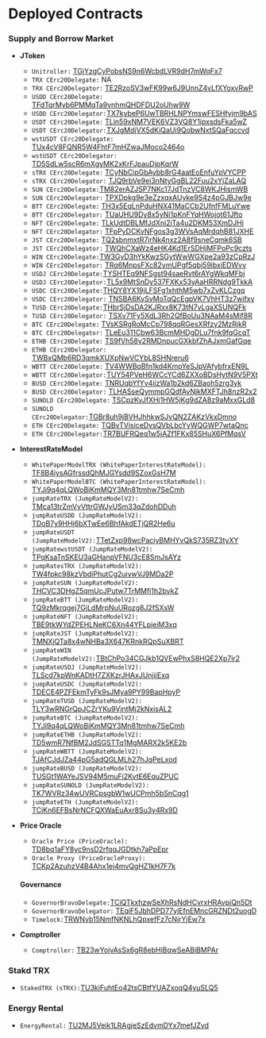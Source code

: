 # Deployed Contracts

### Supply and Borrow Market <a href="#core-repository" id="core-repository"></a>

* **JToken**
  * `Unitroller:` [TGjYzgCyPobsNS9n6WcbdLVR9dH7mWqFx7](https://tronscan.org/#/contract/TGjYzgCyPobsNS9n6WcbdLVR9dH7mWqFx7)
  * `TRX CErc20Delegate:` NA
  * `TRX CErc20Delegator:` [TE2RzoSV3wFK99w6J9UnnZ4vLfXYoxvRwP](https://tronscan.org/#/token20/TE2RzoSV3wFK99w6J9UnnZ4vLfXYoxvRwP)
  * `USDD CErc20Delegate:` [TFdTqrMyb6PMMqTa9vnhmQHDFDU2oUhw9W](https://tronscan.org/#/contract/TFdTqrMyb6PMMqTa9vnhmQHDFDU2oUhw9W)
  * `USDD CErc20Delegator:`[TX7kybeP6UwTBRHLNPYmswFESHfyjm9bAS](https://tronscan.org/#/contract/TX7kybeP6UwTBRHLNPYmswFESHfyjm9bAS)
  * `USDT CErc20Delegate:` [TLjn59xNM7VEK6VZ3VQ8Y1ipxsdsFka5wZ](https://tronscan.org/#/contract/TLjn59xNM7VEK6VZ3VQ8Y1ipxsdsFka5wZ)
  * `USDT CErc20Delegator:`[TXJgMdjVX5dKiQaUi9QobwNxtSQaFqccvd](https://tronscan.org/#/contract/TXJgMdjVX5dKiQaUi9QobwNxtSQaFqccvd)
  * `wstUSDT CErc20Delegate:` [TUx4cV8FQNR5W4FhtF7mHZwaJMoco2464o](https://tronscan.org/#/token20/TUx4cV8FQNR5W4FhtF7mHZwaJMoco2464o)
  * `wstUSDT CErc20Delegator:` [TD5SdLw5scR6mXgyMK2xKrFJpauDjpKqrW](https://tronscan.org/#/token20/TD5SdLw5scR6mXgyMK2xKrFJpauDjpKqrW)
  * `sTRX CErc20Delegate:` [TCyNbCipGbAybb8rG4aatEoEnfuYpVYCPP](https://tronscan.org/#/token20/TCyNbCipGbAybb8rG4aatEoEnfuYpVYCPP)
  * `sTRX CErc20Delegator:` [TJQ9rbVe9ei3nNtyGgBL22Fuu2xYjZaLAQ](https://tronscan.org/#/token20/TJQ9rbVe9ei3nNtyGgBL22Fuu2xYjZaLAQ)
  * `SUN CErc20Delegate:`[TM82erAZJSP7NKc17JdTnzVC8WKJHismWB](https://tronscan.org/#/contract/TM82erAZJSP7NKc17JdTnzVC8WKJHismWB)
  * `SUN CErc20Delegator:` [TPXDpkg9e3eZzxqxAUyke9S4z4pGJBJw9e](https://tronscan.org/#/contract/TPXDpkg9e3eZzxqxAUyke9S4z4pGJBJw9e)
  * `BTT CErc20Delegate:` [TH3x5EqLnPduHNX41MaCCb2UfnfFMLuYwe](https://tronscan.org/#/token20/TH3x5EqLnPduHNX41MaCCb2UfnfFMLuYwe)
  * `BTT CErc20Delegator:` [TUaUHU9Dy8x5yNi1pKnFYqHWojot61Jfto](https://tronscan.org/#/token20/TUaUHU9Dy8x5yNi1pKnFYqHWojot61Jfto)
  * `NFT CErc20Delegate:` [TLkUdtDBLMfJdXni2iTa4u2DKM53XmDJHi](https://tronscan.org/#/contract/TLkUdtDBLMfJdXni2iTa4u2DKM53XmDJHi)
  * `NFT CErc20Delegator:` [TFpPyDCKvNFgos3g3WVsAqMrdqhB81JXHE](https://tronscan.org/#/contract/TFpPyDCKvNFgos3g3WVsAqMrdqhB81JXHE)
  * `JST CErc20Delegate:` [TQ2sbnmxtR7jrNk4nxz2A8f9sneCqmk6SB](https://tronscan.org/#/contract/TQ2sbnmxtR7jrNk4nxz2A8f9sneCqmk6SB)
  * `JST CErc20Delegator:` [TWQhCXaWz4eHK4Kd1ErSDHjMFPoPc9czts](https://tronscan.org/#/contract/TWQhCXaWz4eHK4Kd1ErSDHjMFPoPc9czts)
  * `WIN CErc20Delegate:`[TW3GyD3hYkKwzSGytWwWGXpe2a93zCpRzJ](https://tronscan.org/#/contract/TW3GyD3hYkKwzSGytWwWGXpe2a93zCpRzJ)
  * `WIN CErc20Delegator:` [TRg6MnpsFXc82ymUPgf5qbj59ibxiEDWvv](https://tronscan.org/#/contract/TRg6MnpsFXc82ymUPgf5qbj59ibxiEDWvv)
  * `USDJ CErc20Delegate:`[TYSHTEq9NFSgst94saeRvt6rAYgWkqMFbj](https://tronscan.org/#/contract/TYSHTEq9NFSgst94saeRvt6rAYgWkqMFbj)
  * `USDJ CErc20Delegator:`[TL5x9MtSnDy537FXKx53yAaHRRNdg9TkkA](https://tronscan.org/#/contract/TL5x9MtSnDy537FXKx53yAaHRRNdg9TkkA)
  * `USDC CErc20Delegate:`[THQY8YX19jLFSFg1xhthM5wb7xZvKLCzgq](https://tronscan.org/#/contract/THQY8YX19jLFSFg1xhthM5wb7xZvKLCzgq)
  * `USDC CErc20Delegator:` [TNSBA6KvSvMoTqQcEgpVK7VhHT3z7wifxy](https://tronscan.org/#/contract/TNSBA6KvSvMoTqQcEgpVK7VhHT3z7wifxy)
  * `TUSD CErc20Delegate:`[THbrSjDsDA2KJRxx8K73tN7vLgaXSUNQFk](https://tronscan.org/#/contract/THbrSjDsDA2KJRxx8K73tN7vLgaXSUNQFk)
  * `TUSD CErc20Delegator:` [TSXv71Fy5XdL3Rh2QfBoUu3NAaM4sMif8R](https://tronscan.org/#/contract/TSXv71Fy5XdL3Rh2QfBoUu3NAaM4sMif8R)
  * `BTC CErc20Delegate:` [TVsKSRgRoMcCp798qqRGesXRfzy2MzRjkR](https://tronscan.org/#/contract/TVsKSRgRoMcCp798qqRGesXRfzy2MzRjkR)
  * `BTC CErc20Delegator:` [TLeEu311Cbw63BcmMHDgDLu7fnk9fqGcqT](https://tronscan.org/#/contract/TLeEu311Cbw63BcmMHDgDLu7fnk9fqGcqT)
  * `ETHB CErc20Delegate:` [TS9fVh58y2RMDnpucGXkbfZhAJxmGafGqe](https://tronscan.org/#/token20/TS9fVh58y2RMDnpucGXkbfZhAJxmGafGqe)
  * `ETHB CErc20Delegator:` [TWBxQMb6RD3qmkXUXpNwVCYbL8SHNreru6](https://tronscan.org/#/token20/TWBxQMb6RD3qmkXUXpNwVCYbL8SHNreru6)
  * `WBTT CErc20Delegate:` [TV4WWBqBfn1kd4KmpYeSJpVAfybfrxEN9L](https://tronscan.org/#/contract/TV4WWBqBfn1kd4KmpYeSJpVAfybfrxEN9L)
  * `WBTT CErc20Delegator:`[TUY54PVeH6WCcYCd6ZXXoBDsHytN9V5PXt](https://tronscan.org/#/contract/TUY54PVeH6WCcYCd6ZXXoBDsHytN9V5PXt)
  * `BUSD CErc20Delegate:` [TNRUqbYfYv4iizWa1b2kd6ZBaoh5zrg3yk](https://tronscan.org/#/contract/TNRUqbYfYv4iizWa1b2kd6ZBaoh5zrg3yk)
  * `BUSD CErc20Delegator:` [TLHASseQymmpGQdfAyNjkMXFTJh8nzR2x2](https://tronscan.org/#/contract/TLHASseQymmpGQdfAyNjkMXFTJh8nzR2x2)
  * `SUNOLD CErc20Delegate:` [TSCpzKvJfXHj1HW5jKg9dZA8z9aMxxGLd8](https://tronscan.org/#/contract/TSCpzKvJfXHj1HW5jKg9dZA8z9aMxxGLd8)
  * `SUNOLD CErc20Delegator:`[TGBr8uh9jBVHJhhkwSJvQN2ZAKzVkxDmno](https://tronscan.org/#/contract/TGBr8uh9jBVHJhhkwSJvQN2ZAKzVkxDmno)
  * `ETH CErc20Delegate:` [TQBvTVisiceDvsQVbLbcYyWQGWP7wtaQnc](https://tronscan.org/#/contract/TQBvTVisiceDvsQVbLbcYyWQGWP7wtaQnc)
  * `ETH CErc20Delegator:`[TR7BUFRQeq1w5jAZf1FKx85SHuX6PfMqsV](https://tronscan.org/#/token20/TR7BUFRQeq1w5jAZf1FKx85SHuX6PfMqsV)
* **InterestRateModel**
  * `WhitePaperModelTRX (WhitePaperInterestRateModel):` [TF8B4iysAGfrssdQhMJGYsdd9SZoxGsH7M](https://tronscan.org/#/contract/TF8B4iysAGfrssdQhMJGYsdd9SZoxGsH7M)
  * `WhitePaperModelBTC (WhitePaperInterestRateModel):` [TYJi9q4qLQWoBiKmMQY3Mn81tmhw7SeCmh](https://tronscan.org/#/contract/TYJi9q4qLQWoBiKmMQY3Mn81tmhw7SeCmh)
  * `jumpRateTRX (JumpRateModelV2):` [TMca13trZmVvVttrGWJyUSm33qZdohDDuh](https://tronscan.org/#/contract/TMca13trZmVvVttrGWJyUSm33qZdohDDuh)
  * `jumpRateUSDD (JumpRateModelV2):` [TDoB7y9HHj6bXTwEe6BhfAkdETjQR2He6u](https://tronscan.org/#/contract/TDoB7y9HHj6bXTwEe6BhfAkdETjQR2He6u)
  * `jumpRateUSDT (JumpRateModelV2):`[TTetZxp98wcPaciyBMHYvQkS735RZ3tyXY](https://tronscan.org/#/contract/TTetZxp98wcPaciyBMHYvQkS735RZ3tyXY)
  * `jumpRatewstUSDT (JumpRateModelV2):` [TPqKsaTnSKEU3aGHanpVFNU3cE8SmJsAYz](https://tronscan.org/#/contract/TPqKsaTnSKEU3aGHanpVFNU3cE8SmJsAYz)
  * `jumpRatesTRX (JumpRateModelV2):` [TW4fpkc98kzVbdiPhutCg2uivwVJ9MDa2P](https://tronscan.org/#/contract/TW4fpkc98kzVbdiPhutCg2uivwVJ9MDa2P)
  * `jumpRateSUN (JumpRateModelV2):` [THCVC3DHgZ5qmUcJPutw7TrMMfj1h2bvkZ](https://tronscan.org/#/contract/THCVC3DHgZ5qmUcJPutw7TrMMfj1h2bvkZ)
  * `jumpRateBTT (JumpRateModelV2):` [TQ9zMkrqgej7GjLdMrpNuURozg8J2fSXsW](https://tronscan.org/#/contract/TQ9zMkrqgej7GjLdMrpNuURozg8J2fSXsW)
  * `jumpRateNFT (JumpRateModelV2):` [TBE9tkWYdZPEHLNeKC6Xn44YFLpieiM3xq](https://tronscan.org/#/contract/TBE9tkWYdZPEHLNeKC6Xn44YFLpieiM3xq)
  * `jumpRateJST (JumpRateModelV2):` [TMNXjQTa8x4wNHBa3X647KRnkRQpSuXBRT](https://tronscan.org/#/contract/TMNXjQTa8x4wNHBa3X647KRnkRQpSuXBRT)
  * `jumpRateWIN (JumpRateModelV2):`[TBtChPo34CGJkb1QVEwPhxS8HQE2Xp7ir2](https://tronscan.org/#/contract/TBtChPo34CGJkb1QVEwPhxS8HQE2Xp7ir2)
  * `jumpRateUSDJ (JumpRateModelV2):` [TLScd7kpWnKADtH7ZXKzrJHAxJUnjiiExq](https://tronscan.org/#/contract/TLScd7kpWnKADtH7ZXKzrJHAxJUnjiiExq)
  * `jumpRateUSDC (JumpRateModelV2):` [TDECE4PZFEkmTyFk9sJMya9PY99BapHpyP](https://tronscan.org/#/contract/TDECE4PZFEkmTyFk9sJMya9PY99BapHpyP)
  * `jumpRateTUSD (JumpRateModelV2):` [TLY3wRNGrQpJCZrYKu9VjntMj2kNxisAL2](https://tronscan.org/#/contract/TLY3wRNGrQpJCZrYKu9VjntMj2kNxisAL2)
  * `jumpRateBTC (JumpRateModelV2):` [TYJi9q4qLQWoBiKmMQY3Mn81tmhw7SeCmh](https://tronscan.org/#/contract/TYJi9q4qLQWoBiKmMQY3Mn81tmhw7SeCmh)
  * `jumpRateETHB (JumpRateModelV2):` [TD5wmR7NfBM2JdSGSTTq1MgMARX2k5KE2b](https://tronscan.org/#/contract/TD5wmR7NfBM2JdSGSTTq1MgMARX2k5KE2b)
  * `jumpRateWBTT (JumpRateModelV2):` [TJAfCJdJZa44pG5adQGLMLh27hJqPeLxod](https://tronscan.org/#/contract/TJAfCJdJZa44pG5adQGLMLh27hJqPeLxod)
  * `jumpRateBUSD (JumpRateModelV2):` [TUSGt1WAYeJSV94M5muFi2KvtE6EquZPUC](https://tronscan.org/#/contract/TUSGt1WAYeJSV94M5muFi2KvtE6EquZPUC)
  * `jumpRateSUNOLD (JumpRateModelV2):` [TK7WVRz34wUVRCpsgbW1wUCPmh5bSnCqg1](https://tronscan.org/#/contract/TK7WVRz34wUVRCpsgbW1wUCPmh5bSnCqg1)
  * `jumpRateETH (JumpRateModelV2):` [TCiKn6EFBsNrNCFQXWaEuAxr8Su3y4Rx9D](https://tronscan.org/#/contract/TCiKn6EFBsNrNCFQXWaEuAxr8Su3y4Rx9D)
*   **Price Oracle**

    * `Oracle Price (PriceOracle):` [TD8bq1aFY8yc9nsD2rfqqJGDtkh7aPpEpr](https://tronscan.org/#/contract/TD8bq1aFY8yc9nsD2rfqqJGDtkh7aPpEpr)
    * `Oracle Proxy (PriceOracleProxy):` [TCKp2AzuhzV4B4Ahx1ej4mvQgHZ1kH7F7k](https://tronscan.org/#/contract/TCKp2AzuhzV4B4Ahx1ej4mvQgHZ1kH7F7k)

    #### Governance <a href="#governance" id="governance"></a>

    * `GovernorBravoDelegate:`[TCiQTkxhzwSeXhRsNdHCvrxHRAvpjQn5Dt](https://tronscan.io/#/contract/TUeNh9BsYK44XePmFAuKZWg2rJuU7bSt5u)
    * `GovernorBravoDelegator:` [TEqiF5JbhDPD77yjEfnEMncGRZNDt2uogD](https://tronscan.org/#/contract/TEqiF5JbhDPD77yjEfnEMncGRZNDt2uogD)
    * `Timelock:`[TRWNvb15NmfNKNLhQpxefFz7cNjrYjEw7x](https://tronscan.org/#/contract/TRWNvb15NmfNKNLhQpxefFz7cNjrYjEw7x)
* **Comptroller**
  * `Comptroller:` [TB23wYojvAsSx6gR8ebHiBqwSeABiBMPAr](https://tronscan.org/#/contract/TB23wYojvAsSx6gR8ebHiBqwSeABiBMPAr)



### Stakd TRX <a href="#stakd-trx" id="stakd-trx"></a>

* `StakedTRX (sTRX):`[TU3kjFuhtEo42tsCBtfYUAZxoqQ4yuSLQ5](https://tronscan.org/#/token20/TU3kjFuhtEo42tsCBtfYUAZxoqQ4yuSLQ5)

### Energy Rental <a href="#energy-rental" id="energy-rental"></a>

* `EnergyRental:` [TU2MJ5Veik1LRAgjeSzEdvmDYx7mefJZvd](https://tronscan.io/#/contract/TU2MJ5Veik1LRAgjeSzEdvmDYx7mefJZvd)
